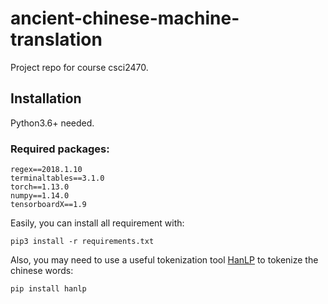 # ancient-chinese-machine-translation
Project repo for course csci2470.

## Installation
Python3.6+ needed. 

### Required packages:
```
regex==2018.1.10
terminaltables==3.1.0
torch==1.13.0
numpy==1.14.0
tensorboardX==1.9
```
Easily, you can install all requirement with:

```
pip3 install -r requirements.txt
```

Also, you may need to use a useful tokenization tool [HanLP](https://github.com/hankcs/HanLP/tree/doc-zh) to tokenize the chinese words:
```
pip install hanlp
```